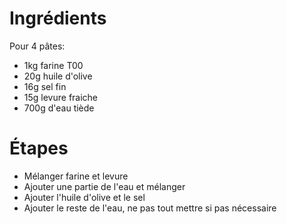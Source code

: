 # Ingrédients

Pour 4 pâtes:

* 1kg farine T00
* 20g huile d'olive
* 16g sel fin
* 15g levure fraiche
* 700g d'eau tiède

# Étapes

* Mélanger farine et levure
* Ajouter une partie de l'eau et mélanger
* Ajouter l'huile d'olive et le sel
* Ajouter le reste de l'eau, ne pas tout mettre si pas nécessaire
